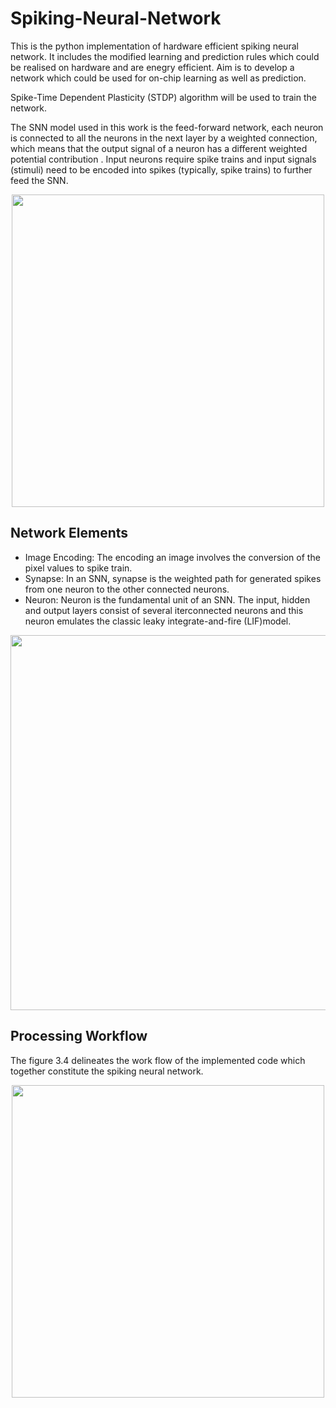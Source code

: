 # Spiking-Neural-Network


This is the python implementation of hardware efficient spiking neural network. It includes the modified learning and prediction rules which could be realised on hardware and are enegry efficient. Aim is to develop a network which could be used for on-chip learning as well as prediction.

Spike-Time Dependent Plasticity (STDP) algorithm will be used to train the network.

The SNN model used in this work is the feed-forward network, each neuron is connected to
all the neurons in the next layer by a weighted connection, which means that the output signal
of a neuron has a different weighted potential contribution . Input neurons require spike trains
and input signals (stimuli) need to be encoded into spikes (typically, spike trains) to further
feed the SNN.

<p align="center">
  <img src="https://user-images.githubusercontent.com/61707225/129899204-84d1b05e-56e0-4081-9624-d4e5272ab32b.PNG" width="500"/>
</p>

## Network Elements
- Image Encoding: The encoding an image involves the conversion of the pixel values to spike train.
- Synapse: In an SNN, synapse is the weighted path for generated spikes from one neuron to the other connected neurons.
- Neuron: Neuron is the fundamental unit of an SNN. The input, hidden and output layers consist of several iterconnected neurons and this neuron emulates the classic leaky integrate-and-fire (LIF)model.


<p align="center">
  <img src="https://user-images.githubusercontent.com/61707225/129902655-ae66bf74-8609-4a8a-8c5a-3185e9ead473.PNG" width="600"/>
</p>

## Processing Workflow
The figure 3.4 delineates the work flow of the implemented code which together constitute the spiking neural network.
<p align="center">
  <img src="https://user-images.githubusercontent.com/61707225/129904617-3d0f7eca-2b29-4166-9d38-22f33fef04c5.PNG" width="500"/>
</p>
